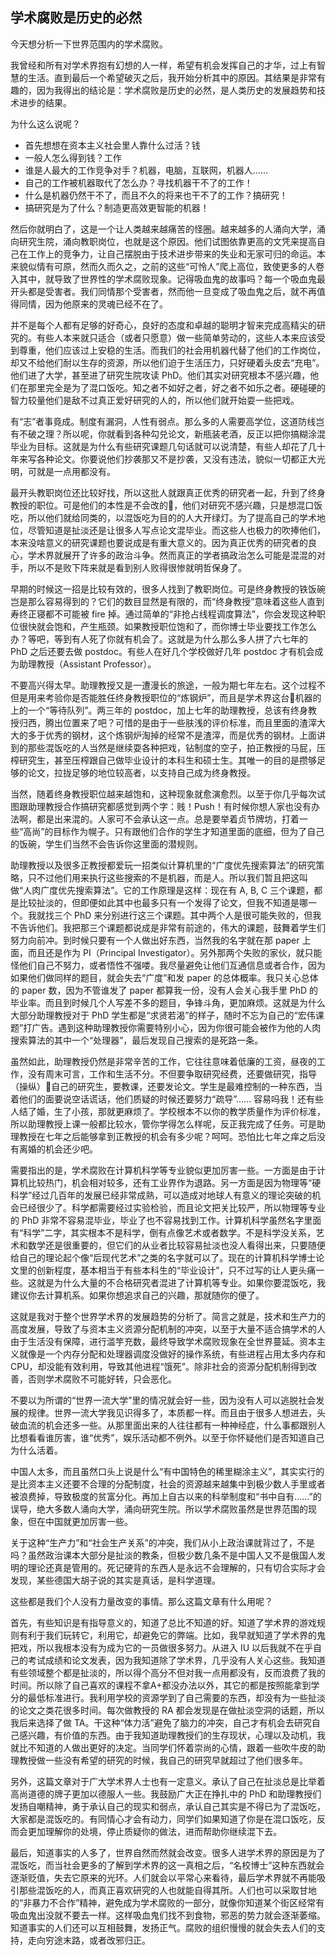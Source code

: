 <div class="inner">
<h2>学术腐败是历史的必然</h2>
<p>今天想分析一下世界范围内的学术腐败。</p>
<p>我曾经和所有对学术界抱有幻想的人一样，希望有机会发挥自己的才华，过上有智慧的生活。直到最后一个希望破灭之后，我开始分析其中的原因。其结果是非常有趣的，因为我得出的结论是：学术腐败是历史的必然，是人类历史的发展趋势和技术进步的结果。</p>
<p>为什么这么说呢？</p>
<ul>
<li>首先想想在资本主义社会里人靠什么过活？钱</li>
<li>一般人怎么得到钱？工作</li>
<li>谁是人最大的工作竞争对手？机器，电脑，互联网，机器人……</li>
<li>自己的工作被机器取代了怎么办？寻找机器干不了的工作！</li>
<li>什么是机器仍然干不了，而且不久的将来也干不了的工作？搞研究！</li>
<li>搞研究是为了什么？制造更高效更智能的机器！</li>
</ul>
<p>然后你就明白了，这是一个让人类越来越痛苦的怪圈。越来越多的人涌向大学，涌向研究生院，涌向教职岗位，也就是这个原因。他们试图依靠更高的文凭来提高自己在工作上的竞争力，让自己摆脱由于技术进步带来的失业和无家可归的命运。本来貌似情有可原，然而久而久之，之前的这些“可怜人”爬上高位，致使更多的人卷入其中，就导致了世界性的学术腐败现象。记得吸血鬼的故事吗？每一个吸血鬼最开头都是受害者。我们同情那个受害者，然而他一旦变成了吸血鬼之后，就不再值得同情，因为他原来的灵魂已经不在了。</p>
<p>并不是每个人都有足够的好奇心，良好的态度和卓越的聪明才智来完成高精尖的研究的。有些人本来就只适合（或者只愿意）做一些简单劳动的，这些人本来应该受到尊重，他们应该过上安稳的生活。而我们的社会用机器代替了他们的工作岗位，却又不给他们耐以生存的资源，所以他们迫于生活压力，只好硬着头皮去“充电”。他们进了大学，甚至进了研究生院攻读 PhD。他们其实对研究根本不感兴趣，他们在那里完全是为了混口饭吃。知之者不如好之者，好之者不如乐之者。硬碰硬的智力较量他们是敌不过真正爱好研究的人的，所以他们就开始耍一些把戏。</p>
<p>有“志”者事竟成。制度有漏洞，人性有弱点。那么多的人需要高学位，这道防线岂有不破之理？所以呢，你就看到各种勾兑论文，新瓶装老酒，反正以把你搞糊涂混毕业为目标。这就是为什么有些研究课题几句话就可以说清楚，有些人却花了几十年来写各种论文。你要说他们抄袭那又不是抄袭，又没有违法，貌似一切都正大光明，可就是一点用都没有。</p>
<p>最开头教职岗位还比较好找，所以这批人就跟真正优秀的研究者一起，升到了终身教授的职位。可是他们的本性是不会改的，他们对研究不感兴趣，只是想混口饭吃，所以他们就给同类的，以混饭吃为目的的人大开绿灯。为了提高自己的学术地位，尽管知道是扯淡还是让很多人写点论文混毕业。而这些人也极力的吹捧他们，本来没啥意义的研究课题也要说成是有重大意义的。因为真正优秀的研究者的良心，学术界就展开了许多的政治斗争。然而真正的学者搞政治怎么可能是混混的对手，所以不是败下阵来就是看到别人败得很惨就明哲保身了。</p>
<p>早期的时候这一招是比较有效的，很多人找到了教职岗位。可是终身教授的铁饭碗岂是那么容易得到的？它们的数目显然是有限的，而“终身教授”意味着这些人直到寿终正寝都不可能被 fire 掉。通过简单的“非抢占线程调度算法”，你会发现这种职位很快就会饱和，产生瓶颈。如果教授职位饱和了，而你博士毕业要找工作怎么办？等吧，等到有人死了你就有机会了。这就是为什么那么多人拼了六七年的 PhD 之后还要去做 postdoc。有些人在好几个学校做好几年 postdoc 才有机会成为助理教授（Assistant Professor）。</p>
<p>不要高兴得太早。助理教授又是一遭漫长的旅途，一般为期七年左右。这个过程不但是用来考验你是否能胜任终身教授职位的“炼钢炉”，而且是学术界这台机器的上的一个“等待队列”。两三年的 postdoc，加上七年的助理教授，总该有终身教授归西，腾出位置来了吧？可惜的是由于一些肤浅的评价标准，而且里面的渣滓大大的多于优秀的钢材，这个炼钢炉淘掉的经常不是渣滓，而是优秀的钢材。上面讲到的那些混饭吃的人当然是继续耍各种把戏，钻制度的空子，拍正教授的马屁，压榨研究生，甚至压榨跟自己做毕业设计的本科生和硕士生。其唯一的目的是攒够足够的论文，拉拢足够的地位较高者，以支持自己成为终身教授。</p>
<p>当然，随着终身教授职位越来越饱和，这种现象就愈演愈烈。以至于你几乎每次试图跟助理教授合作搞研究都感觉到两个字：贱！Push！有时候你想人家也没有办法啊，都是出来混的。人家可不会承认这一点。总是要举着贞节牌坊，打着一些“高尚”的目标作为幌子。只有跟他们合作的学生才知道里面的底细，但为了自己的饭碗，学生们当然不会告诉你这里面的潜规则。</p>
<p>助理教授以及很多正教授都爱玩一招类似计算机里的“广度优先搜索算法”的研究策略，只不过他们用来执行这些搜索的不是机器，而是人。所以我们暂且把这叫做“人肉广度优先搜索算法”。它的工作原理是这样：现在有 A, B, C 三个课题，都是比较扯淡的，但即便如此其中也最多只有一个发得了论文，但我不知道是哪一个。我就找三个 PhD 来分别进行这三个课题。其中两个人是很可能失败的，但我不告诉他们。我把那三个课题都说成是非常有前途的，伟大的课题，鼓舞着学生们努力向前冲。到时候只要有一个人做出好东西，当然我的名字就在那 paper 上面，而且还是作为 PI（Principal Investigator）。另外那两个失败的家伙，就只能怪他们自己不努力，或者悟性不强喽。我尽量避免让他们互通信息或者合作，因为如果他们做同样的题目，就会失去“广度”和发 paper 的总体概率。我只关心总体的 paper 数，因为不管谁发了 paper 都算我一份，没有人会关心我手里 PhD 的毕业率。而且到时候几个人写差不多的题目，争锋斗角，更加麻烦。这就是为什么大部分助理教授对于 PhD 学生都是“求贤若渴”的样子，随时不忘为自己的“宏伟课题”打广告。遇到这种助理教授你需要特别小心，因为你很可能会被作为他的人肉搜索算法的其中一个“处理器”，最后发现自己搜索的是死路一条。</p>
<p>虽然如此，助理教授仍然是非常辛苦的工作，它往往意味着低廉的工资，昼夜的工作，没有周末可言，工作和生活不分。不但要争取研究经费，还要做研究，指导（操纵）自己的研究生，要教课，还要发论文。学生是最难控制的一种东西，当着他们的面要说空话谎话，他们质疑的时候还要努力“疏导”…… 容易吗我！还有些人结了婚，生了小孩，那就更麻烦了。学校根本不以你的教学质量作为评价标准，所以助理教授上课一般都比较水，管你学得怎么样呢，反正我完成了任务。可是助理教授在七年之后能够拿到正教授的机会有多少呢？呵呵。恐怕比七年之痒之后没有离婚的机会还少吧。</p>
<p>需要指出的是，学术腐败在计算机科学等专业貌似更加厉害一些。一方面是由于计算机比较热门，机会相对较多，还有工业界作为退路。另一方面是因为物理等“硬科学”经过几百年的发展已经非常成熟，可以造成对地球人有意义的理论突破的机会已经很少了。科学都需要经过实验检验，而且论文把关比较严，所以物理等专业的 PhD 非常不容易混毕业，毕业了也不容易找到工作。计算机科学虽然名字里面有“科学”二字，其实根本不是科学，倒有点像艺术或者数学。不是科学没关系，艺术和数学还是很重要的，但它们的从业者比较容易扯淡也没人看得出来，只要随便给自己的理论起个像“后现代艺术”之类的名字就可以了。现在的计算机科学博士论文里的创新程度，基本相当于有些本科生的“毕业设计”，只不过写的让人更头痛一些。这就是为什么大量的不合格研究者混进了计算机等专业。如果你要混饭吃，我建议你去计算机系。如果你想追求自己的兴趣，那就随你的便了。</p>
<p>这就是我对于整个世界学术界的发展趋势的分析了。简言之就是，技术和生产力的高度发展，导致了与资本主义资源分配机制的冲突，以至于大量不适合搞学术的人由于生活没有保障，进行滥竽充数，最终导致学术腐败现象在全世界蔓延。资本主义就像是一个内存分配和处理器调度没做好的操作系统，有些进程占用太多内存和 CPU，却没能有效利用，导致其他进程“饿死”。除非社会的资源分配机制得到改善，否则学术腐败不可能好转，只会恶化。</p>
<p>不要以为所谓的“世界一流大学”里的情况就会好一些，因为没有人可以逃脱社会发展的规律。世界一流大学我见识得多了，本质都一样。而且由于很多人想进去，头破血流的机会还多一些。从那里面出来的人往往都有一种神经症，什么事都跟别人比想看看谁厉害，谁“优秀”，娱乐活动都不例外。以至于你怀疑他们是否知道自己为什么活着。</p>
<p>中国人太多，而且虽然口头上说是什么“有中国特色的稀里糊涂主义”，其实实行的是比资本主义还要不合理的分配制度，社会的资源越来越集中到极少数人手里或者被浪费掉，导致极度的贫富分化。再加上自古以来的科举制度和“书中自有……”的误导，绝大多数人涌向大学，涌向研究生院。所以学术腐败虽然是世界范围的现象，但在中国就更加厉害一些。</p>
<p>关于这种“生产力”和“社会生产关系”的冲突，我们从小上政治课就背过了，不是吗？虽然政治课本大部分是扯淡的教条，但极少数几条不是中国人又不是俄国人发明的理论还真是管用的。死记硬背的东西人是永远不会理解的，只有切合实际才会发现，某些德国大胡子说的其实是真话，是科学道理。</p>
<p>这些都是我们个人没有力量改变的事情。那么这篇文章有什么用呢？</p>
<p>首先，有些知识是有指导意义的，知道了总比不知道的好。知道了学术界的游戏规则有利于我们玩转它，利用它，却避免它的弊端。比如，我早就知道了学术界的鬼把戏，所以我根本没有为成为它的一员做很多努力。从进入 IU 以后我就不在乎自己的考试成绩和论文发表，因为我知道除了学术界，几乎没有人关心这些。我知道有些领域整个都是扯淡的，所以得个高分不但对我一点用都没有，反而浪费了我的时间。所以除了自己喜欢的课程不拿A+都没办法以外，其它的都是按照能拿到学分的最低标准进行。我利用学校的资源学到了自己需要的东西，却没有为一些扯淡的论文之类花很多时间。每次做教授的 RA 都会发现是在做扯淡空洞的话题，所以我后来选择了做 TA。干这种“体力活”避免了脑力的冲突，自己才有机会去研究自己感兴趣，有价值的东西。由于我知道助理教授们的生存现状，心理以及动机，我就比不知道的人做出更好的决定。当同学们怀着崇尚的心情，跟着一些吹牛皮的助理教授做一些没有希望的研究的时候，我自己的研究早就超过了他们很多年。</p>
<p>另外，这篇文章对于广大学术界人士也有一定意义。承认了自己在扯淡总是比举着高尚道德的牌子更加以德服人一些。我鼓励广大正在挣扎中的 PhD 和助理教授们发扬自嘲精神，勇于承认自己的现实和弱点，承认自己其实是不得已为了混饭吃，大家都是混饭吃的。有同情心才会有动力，同学们如果知道了你是在混口饭吃，反而会更加理解你的处境，停止质疑你的做法，进而帮助你继续混下去。</p>
<p>最后，知道事实的人多了，世界自然而然就会改变。很多人进学术界的原因是为了混饭吃，而当社会更多的了解到学术界的这一真相之后，“名校博士”这种东西就会逐渐贬值，失去它原来的光环。人们就会以平常心来看待，最后学术界就不再能吸引那些混饭吃的人，而真正喜欢研究的人也就能自得其所。人们也可以采取甘地的“非暴力不合作”精神，避免成为学术腐败的一部分，就像你知道某个街区经常有吸血鬼出没就不要去一样。这样吸血鬼们找不到食物，邪恶的势力就会逐渐萎缩。知道事实的人们还可以互相鼓舞，发扬正气。腐败的组织慢慢的就会失去人们的支持，走向穷途末路，或者改邪归正。</p>
</div>
<!--
<div class="ad-banner" style="margin-top: 5px">
<script async src="//pagead2.googlesyndication.com/pagead/js/adsbygoogle.js"></script>
<ins class="adsbygoogle"
                    style="display:inline-block;width:100%;height:90px"
                    data-ad-client="ca-pub-1331524016319584"
                    data-ad-slot="6657867155"></ins>
<script>(adsbygoogle = window.adsbygoogle || []).push({});</script>
</div>
        -->
<script data-ad-client="ca-pub-1331524016319584" async
            src="https://pagead2.googlesyndication.com/pagead/js/adsbygoogle.js">
</script>
    